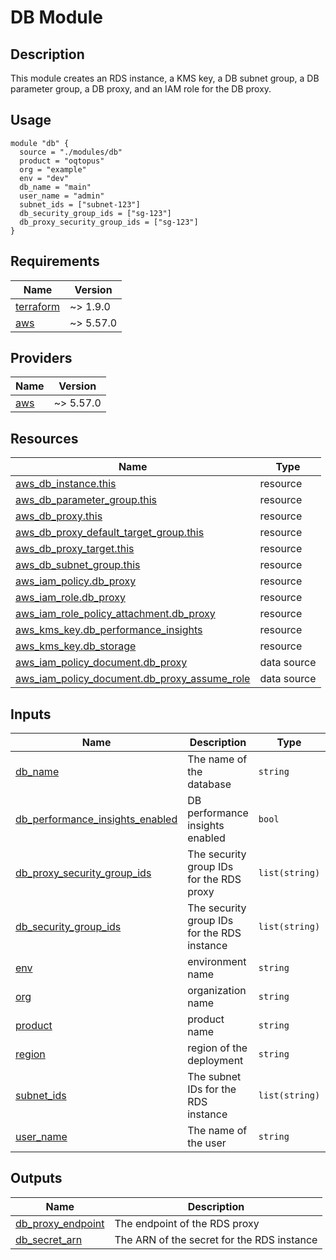 <!-- BEGIN_TF_DOCS -->
# DB Module

## Description

This module creates an RDS instance, a KMS key, a DB subnet group, a DB parameter group, a DB proxy, and an IAM role for the DB proxy.

## Usage

```hcl
module "db" {
  source = "./modules/db"
  product = "oqtopus"
  org = "example"
  env = "dev"
  db_name = "main"
  user_name = "admin"
  subnet_ids = ["subnet-123"]
  db_security_group_ids = ["sg-123"]
  db_proxy_security_group_ids = ["sg-123"]
}
```

## Requirements

| Name | Version |
|------|---------|
| <a name="requirement_terraform"></a> [terraform](#requirement\_terraform) | ~> 1.9.0 |
| <a name="requirement_aws"></a> [aws](#requirement\_aws) | ~> 5.57.0 |

## Providers

| Name | Version |
|------|---------|
| <a name="provider_aws"></a> [aws](#provider\_aws) | ~> 5.57.0 |

## Resources

| Name | Type |
|------|------|
| [aws_db_instance.this](https://registry.terraform.io/providers/hashicorp/aws/latest/docs/resources/db_instance) | resource |
| [aws_db_parameter_group.this](https://registry.terraform.io/providers/hashicorp/aws/latest/docs/resources/db_parameter_group) | resource |
| [aws_db_proxy.this](https://registry.terraform.io/providers/hashicorp/aws/latest/docs/resources/db_proxy) | resource |
| [aws_db_proxy_default_target_group.this](https://registry.terraform.io/providers/hashicorp/aws/latest/docs/resources/db_proxy_default_target_group) | resource |
| [aws_db_proxy_target.this](https://registry.terraform.io/providers/hashicorp/aws/latest/docs/resources/db_proxy_target) | resource |
| [aws_db_subnet_group.this](https://registry.terraform.io/providers/hashicorp/aws/latest/docs/resources/db_subnet_group) | resource |
| [aws_iam_policy.db_proxy](https://registry.terraform.io/providers/hashicorp/aws/latest/docs/resources/iam_policy) | resource |
| [aws_iam_role.db_proxy](https://registry.terraform.io/providers/hashicorp/aws/latest/docs/resources/iam_role) | resource |
| [aws_iam_role_policy_attachment.db_proxy](https://registry.terraform.io/providers/hashicorp/aws/latest/docs/resources/iam_role_policy_attachment) | resource |
| [aws_kms_key.db_performance_insights](https://registry.terraform.io/providers/hashicorp/aws/latest/docs/resources/kms_key) | resource |
| [aws_kms_key.db_storage](https://registry.terraform.io/providers/hashicorp/aws/latest/docs/resources/kms_key) | resource |
| [aws_iam_policy_document.db_proxy](https://registry.terraform.io/providers/hashicorp/aws/latest/docs/data-sources/iam_policy_document) | data source |
| [aws_iam_policy_document.db_proxy_assume_role](https://registry.terraform.io/providers/hashicorp/aws/latest/docs/data-sources/iam_policy_document) | data source |

## Inputs

| Name | Description | Type | Default | Required |
|------|-------------|------|---------|:--------:|
| <a name="input_db_name"></a> [db\_name](#input\_db\_name) | The name of the database | `string` | n/a | yes |
| <a name="input_db_performance_insights_enabled"></a> [db\_performance\_insights\_enabled](#input\_db\_performance\_insights\_enabled) | DB performance insights enabled | `bool` | n/a | yes |
| <a name="input_db_proxy_security_group_ids"></a> [db\_proxy\_security\_group\_ids](#input\_db\_proxy\_security\_group\_ids) | The security group IDs for the RDS proxy | `list(string)` | n/a | yes |
| <a name="input_db_security_group_ids"></a> [db\_security\_group\_ids](#input\_db\_security\_group\_ids) | The security group IDs for the RDS instance | `list(string)` | n/a | yes |
| <a name="input_env"></a> [env](#input\_env) | environment name | `string` | n/a | yes |
| <a name="input_org"></a> [org](#input\_org) | organization name | `string` | n/a | yes |
| <a name="input_product"></a> [product](#input\_product) | product name | `string` | n/a | yes |
| <a name="input_region"></a> [region](#input\_region) | region of the deployment | `string` | n/a | yes |
| <a name="input_subnet_ids"></a> [subnet\_ids](#input\_subnet\_ids) | The subnet IDs for the RDS instance | `list(string)` | n/a | yes |
| <a name="input_user_name"></a> [user\_name](#input\_user\_name) | The name of the user | `string` | n/a | yes |

## Outputs

| Name | Description |
|------|-------------|
| <a name="output_db_proxy_endpoint"></a> [db\_proxy\_endpoint](#output\_db\_proxy\_endpoint) | The endpoint of the RDS proxy |
| <a name="output_db_secret_arn"></a> [db\_secret\_arn](#output\_db\_secret\_arn) | The ARN of the secret for the RDS instance |
<!-- END_TF_DOCS -->